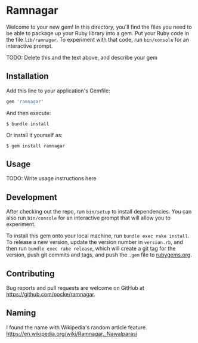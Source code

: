 # Ramnagar

Welcome to your new gem! In this directory, you'll find the files you need to be able to package up your Ruby library into a gem. Put your Ruby code in the file `lib/ramnagar`. To experiment with that code, run `bin/console` for an interactive prompt.

TODO: Delete this and the text above, and describe your gem

## Installation

Add this line to your application's Gemfile:

```ruby
gem 'ramnagar'
```

And then execute:

    $ bundle install

Or install it yourself as:

    $ gem install ramnagar

## Usage

TODO: Write usage instructions here

## Development

After checking out the repo, run `bin/setup` to install dependencies. You can also run `bin/console` for an interactive prompt that will allow you to experiment.

To install this gem onto your local machine, run `bundle exec rake install`. To release a new version, update the version number in `version.rb`, and then run `bundle exec rake release`, which will create a git tag for the version, push git commits and tags, and push the `.gem` file to [rubygems.org](https://rubygems.org).

## Contributing

Bug reports and pull requests are welcome on GitHub at https://github.com/pocke/ramnagar.


## Naming

I found the name with Wikipedia's random article feature.
https://en.wikipedia.org/wiki/Ramnagar,_Nawalparasi
